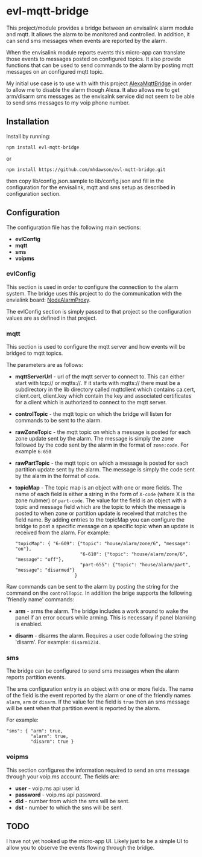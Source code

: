 # evl-mqtt-bridge

This project/module provides a bridge between an
envisalink alarm module and mqtt.  It allows the
alarm to be monitored and controlled.  In addition, it can send
sms messages when events are reported by the alarm.

When the envisalink module reports events this micro-app
can translate those events to messages posted on configured
topics. It also provide functions that can be used to send
commands to the alarm by posting mqtt messages on an
configured mqtt topic.

My initial use case is to use with with this project
[AlexaMqttBridge](https://github.com/mhdawson/AlexaMqttBridge)
in order to allow me to disable the alarm though Alexa.  It also
allows me to get arm/disarm sms messages as the envisalnk service
did not seem to be able to send sms messages to my voip phone number.

## Installation

Install by running:

```
npm install evl-mqtt-bridge
```

or

```
npm install https://github.com/mhdawson/evl-mqtt-bridge.git
```

then copy lib/config.json.sample to lib/config.json and fill
in the configuration for the envisalink, mqtt and sms setup
as described in configuration section.

## Configuration

The configuration file has the following main sections:

* **evlConfig**
* **mqtt**
* **sms**
* **voipms**

### evlConfig

This section is used in order to configure the connection
to the alarm system. The bridge uses this project to do the
communication with the envialink board:
[NodeAlarmProxy](https://github.com/entrocode/NodeAlarmProxy).

The evlConfig section is simply passed to that project so the
configuration values are as defined in that project.

### mqtt

This section is used to configure the mqtt server and how events
will be bridged to mqtt topics.

The parameters are as follows:

* **mqttServerUrl** - url of the mqtt server to connect to.  This can
  either start with tcp:// or mqtts://. If it starts with mqtts://
  there must be a subdirectory in the lib directory called mqttclient
  which contains ca.cert, client.cert, client.key which contain the
  key and associated certificates for a client which is authorized
  to connect to the mqtt server.
* **controlTopic** - the mqtt topic on which the bridge will listen for
  commands to be sent to the alarm.  
* **rawZoneTopic** - the mqtt topic on which a message is posted for
  each zone update sent by the alarm.  The message is simply the zone
  followed by the code sent by the alarm in the format of ```zone:code```.
  For example ```6:650```
* **rawPartTopic** - the mqtt topic on which a message is posted for
  each partition update sent by the alarm.  The message is simply the
  code sent by the alarm in the format of ```code```.
* **topicMap** - The topic map is an object with one or more fields. The
  name of each field is either a string in the form of ```X-code```
  (where X is the zone nubmer) or    ```part-code```.  The value for
  the field is an object with a topic and
  message field which are the topic to which the message is posted to when
  zone or partition update is received that matches the field name.
  By adding entries to the topicMap you can
  configure the bridge to post a specific message on a specific topic when an update is received from the alarm. For example:

  ```
  "topicMap": { "6-609": {"topic": "house/alarm/zone/6", "message": "on"},
                          "6-610": {"topic": "house/alarm/zone/6", "message": "off"},
                          "part-655": {"topic": "house/alarm/part", "message": "disarmed"}
                        }
  ```

Raw commands can be sent to the alarm by posting the string for the command on the ```controlTopic```.  In addition the brige supports the following 'friendly name' commands:

* **arm** - arms the alarm.  The bridge includes a work around to
  wake the panel if an error occurs while arming.  This is necessary if panel blanking is enabled.

* **disarm** - disarms the alarm.  Requires a user code following the
  string 'disarm'. For example: ```disarm1234```.

### sms

The bridge can be configured to send sms messages when the
alarm reports partition events.  

The sms configuration entry is an object with one or more fields.
The name of the field is the event reported by the alarm or one
of the friendly names ```alarm```, ```arm``` or ```disarm```. If
the value for the field is ```true``` then an sms message will
be sent when that partition event is reported by the alarm.

For example:

```
"sms": { "arm": true,
         "alarm": true,
         "disarm": true }
```

### voipms

This section configures the information required to send an sms
message through your voip.ms account.  The fields are:

* **user** - voip.ms api user id.
* **password** - voip.ms api password.
* **did** - number from which the sms will be sent.
* **dst** - number to which the sms will be sent.

## TODO

I have not yet hooked up the micro-app UI.  Likely just to be a simple UI
to allow you to observe the events flowing through the bridge.
